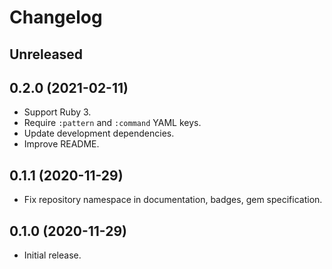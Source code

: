 # Changelog

## Unreleased

## 0.2.0 (2021-02-11)

*   Support Ruby 3.
*   Require `:pattern` and `:command` YAML keys.
*   Update development dependencies.
*   Improve README.

## 0.1.1 (2020-11-29)

*   Fix repository namespace in documentation, badges, gem specification.

## 0.1.0 (2020-11-29)

*   Initial release.
